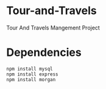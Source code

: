 # Tour-and-Travels
Tour And Travels Mangement Project

# Dependencies #

    npm install mysql
    npm install express
    npm install morgan

